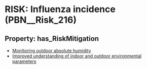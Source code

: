 # RISK: __Influenza incidence__ (PBN__Risk_216)

## Property: has_RiskMitigation

* [Monitoring outdoor absolute humidity](PBN__RiskMitigation_259)
* [Improved understanding of indoor and outdoor environmental parameters](PBN__RiskMitigation_260)

